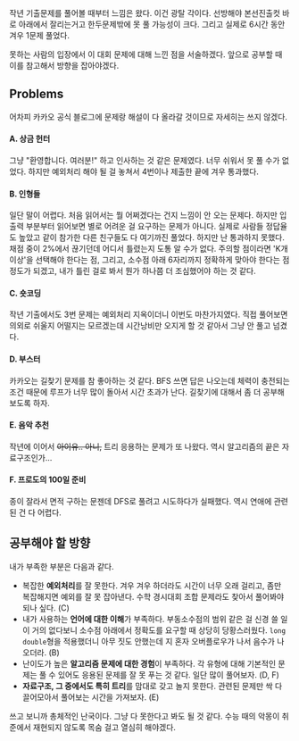 작년 기출문제를 풀어볼 때부터 느낌은 왔다. 이건 광탈 각이다. 선방해야 본선진출컷 바로 아래에서 잘리는거고 한두문제밖에 못 풀 가능성이 크다. 그리고 실제로 6시간 동안 겨우 1문제 풀었다.

못하는 사람의 입장에서 이 대회 문제에 대해 느낀 점을 서술하겠다. 앞으로 공부할 때 이를 참고해서 방향을 잡아야겠다.



## Problems

어차피 카카오 공식 블로그에 문제랑 해설이 다 올라갈 것이므로 자세히는 쓰지 않겠다.

#### A. 상금 헌터

그냥 "환영합니다. 여러분!" 하고 인사하는 것 같은 문제였다. 너무 쉬워서 못 풀 수가 없었다. 하지만 예외처리 해야 될 걸 놓쳐서 4번이나 제출한 끝에 겨우 통과했다.

#### B. 인형들

일단 말이 어렵다. 처음 읽어서는 뭘 어쩌겠다는 건지 느낌이 안 오는 문제다. 하지만 입출력 부분부터 읽어보면 별로 어려운 걸 요구하는 문제가 아니다. 실제로 사람들 정답율도 높았고 같이 참가한 다른 친구들도 다 여기까진 풀었다. 하지만 난 통과하지 못했다. 채점 중이 2%에서 끊기던데 어디서 틀렸는지 도통 알 수가 없다. 주의할 점이라면 'K개 이상'을 선택해야 한다는 점, 그리고, 소수점 아래 6자리까지 정확하게 맞아야 한다는 점 정도가 되겠고, 내가 틀린 걸로 봐서 뭔가 하나쯤 더 조심했어야 하는 것 같다.

#### C. 숏코딩

작년 기출에서도 3번 문제는 예외처리 지옥이더니 이번도 마찬가지였다. 직접 풀어보면 의외로 쉬울지 어떨지는 모르겠는데 시간낭비만 오지게 할 것 같아서 그냥 안 풀고 넘겼다.

#### D. 부스터

카카오는 길찾기 문제를 참 좋아하는 것 같다. BFS 쓰면 답은 나오는데 체력이 충전되는 조건 때문에 루프가 너무 많이 돌아서 시간 초과가 난다. 길찾기에 대해서 좀 더 공부해보도록 하자.

#### E. 음악 추천

작년에 이어서 ~~아이유.. 아니,~~ 트리 응용하는 문제가 또 나왔다. 역시 알고리즘의 끝은 자료구조인가...

#### F. 프로도의 100일 준비

종이 잘라서 면적 구하는 문젠데 DFS로 풀려고 시도하다가 실패했다. 역시 연애에 관련된 건 다 어렵다.



## 공부해야 할 방향

내가 부족한 부분은 다음과 같다.

* 복잡한 **예외처리**를 잘 못한다. 겨우 겨우 하더라도 시간이 너무 오래 걸리고, 좀만 복잡해지면 예외를 잘 못 잡아낸다. 수학 경시대회 조합 문제라도 찾아서 풀어봐야 되나 싶다. (C)
* 내가 사용하는 **언어에 대한 이해**가 부족하다. 부동소수점의 범위 같은 걸 신경 쓸 일이 거의 없다보니 소수점 아래에서 정확도를 요구할 때 상당히 당황스러웠다. `long double`형을 적용했더니 아무 짓도 안했는데 지 혼자 오버플로우가 나서 음수가 나오더라. (B)
* 난이도가 높은 **알고리즘 문제에 대한 경험**이 부족하다. 각 유형에 대해 기본적인 문제는 풀 수 있어도 응용된 문제를 잘 못 푸는 것 같다. 일단 많이 풀어보자. (D, F)
* **자료구조, 그 중에서도 특히 트리**를 맘대로 갖고 놀지 못한다. 관련된 문제만 싹 다 끌어모아서 풀어보는 시간을 가져보자. (E)

쓰고 보니까 총체적인 난국이다. 그냥 다 못한다고 봐도 될 것 같다. 수능 때의 악몽이 취준에서 재현되지 않도록 목숨 걸고 열심히 해야겠다.